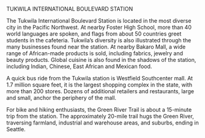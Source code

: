TUKWILA INTERNATIONAL BOULEVARD STATION
 
The Tukwila International Boulevard Station is located in the most diverse city in the Pacific Northwest.  At nearby Foster High School, more than 40 world languages are spoken, and flags from about 50 countries greet students in the cafeteria. Tukwila’s diversity is also illustrated through the many businesses found near the station.  At nearby Bakaro Mall, a wide range of African-made products is sold, including fabrics, jewelry and beauty products.  Global cuisine is also found in the shadows of the station, including Indian, Chinese, East African and Mexican food.
 
A quick bus ride from the Tukwila station is Westfield Southcenter mall.  At 1.7 million square feet, it is the largest shopping complex in the state, with more than 200 stores. Dozens of additional retailers and restaurants, large and small, anchor the periphery of the mall.
 
For bike and hiking enthusiasts, the Green River Trail is about a 15-minute trip from the station. The approximately 20-mile trail hugs the Green River, traversing farmland, industrial and warehouse areas, and suburbs, ending in Seattle. 
